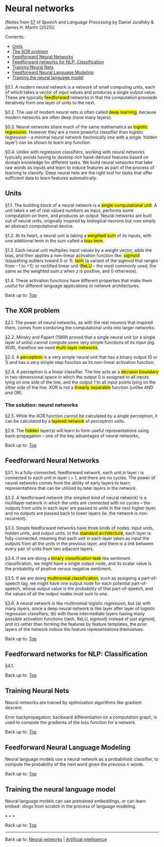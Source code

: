 # Neural networks

\[Notes from [§7](https://web.stanford.edu/~jurafsky/slp3/7.pdf) of *Speech and Language Processing* by Daniel Jurafsky & James H. Martin (2025)\]

Contents:
- [Units](#units)
- [The XOR problem](#the-xor-problem)
- [Feedforward Neural Networks](#feedforward-neural-networks)
- [Feedforward networks for NLP: Classification](#feedforward-networks-for-nlp-classification)
- [Training Neural Nets](#training-neural-nets)
- [Feedforward Neural Language Modeling](#feedforward-neural-language-modeling)
- [Training the neural language model](#training-the-neural-language-model)

§0.1. A modern neural network is a network of small computing units, each of which takes a vector of input values and produces a single output value. These are typically <mark>feedforward</mark> networks in that the computation proceeds iteratively from one layer of units to the next. 

§0.2. The use of modern neural nets is often called <mark>deep learning</mark>, because modern networks are often deep (have many layers).

§0.3. Neural networks share much of the same mathematics as <mark>logistic regression</mark>. However they are a more powerful classifier than logistic regression – a minimal neural network (technically one with a single ‘hidden layer’) can be shown to learn any function.

§0.4. Unlike with regression classifiers, working with neural networks typically avoids having to develop rich hand-derived features based on domain knowledge for different tasks. We build neural networks that take raw words as inputs and learn to induce features as part of the process of learning to classify. Deep neural nets are the right tool for tasks that offer sufficient data to learn features automatically.

## Units

§1.1. The building block of a neural network is a <mark>single computational unit</mark>. A unit takes a set of real valued numbers as input, performs some computation on them, and produces an output. Neural networks are built out of neural units, originally inspired by biological neurons but now simply an abstract computational device.

§1.2. At its heart, a neural unit is taking a <mark>weighted sum</mark> of its inputs, with one additional term in the sum called a <mark>bias term</mark>. 

§1.3. Each neural unit multiplies input values by a weight vector, adds the bias, and then applies a non-linear activation function like: <mark>sigmoid</mark> (squashing outliers toward $0$ or $1$); <mark>tanh</mark> (a variant of the sigmoid that ranges from $-1$ to $+1$); or rectified linear unit (<mark>ReLU</mark> – the most commonly used, the same as the weighted sum $z$ when $z$ is positive, and $0$ otherwise).

§1.4. These activation functions have different properties that make them useful for different language applications or network architectures.

Back up to: [Top](#)

## The XOR problem

§2.1. The power of neural networks, as with the real neurons that inspired them, comes from combining the computational units into larger networks.

§2.2. Minsky and Papert (1969) proved that a single neural unit (or a single layer of units) cannot compute some very simple functions of its input (eg. XOR), therefore we need <mark>multi-layer networks</mark>. 

§2.3. A <mark>perceptron</mark> is a very simple neural unit that has a binary output ($0$ or $1$) and has a very simple step function as its non-linear activation function.

§2.4. A perceptron is a linear classifier. The line acts as a <mark>decision boundary</mark> in two-dimensional space in which the output $0$ is assigned to all inputs lying on one side of the line, and the output $1$ to all input points lying on the other side of the line. XOR is not a <mark>linearly separable</mark> function (unlike AND and OR). 

### The solution: neural networks

§2.5. While the XOR function cannot be calculated by a single perceptron, it can be calculated by a <mark>layered network</mark> of perceptron units. 

§2.6. The <mark>hidden</mark> layer(s) will learn to form useful representations using back-propagation – one of the key advantages of neural networks,

Back up to: [Top](#)

## Feedforward Neural Networks

§3.1. In a fully-connected, feedforward network, each unit in layer i is connected to each unit in layer i + 1, and there are no cycles. The power of neural networks comes from the ability of early layers to learn representations that can be utilized by later layers in the network.

§3.2. A feedforward network (the simplest kind of neural network) is a multilayer network in which the units are connected with no cycles – the outputs from units in each layer are passed to units in the next higher layer, and no outputs are passed back to lower layers (ie. the network is non-recurrent). 

§3.3. Simple feedforward networks have three kinds of nodes: input units, hidden units, and output units. In the <mark>standard architecture</mark>, each layer is fully-connected, meaning that each unit in each layer takes as input the outputs from all the units in the previous layer, and there is a link between every pair of units from two adjacent layers.

§3.4. If we are doing a <mark>binary classification task</mark> like sentiment classification, we might have a single output node, and its scalar value is the probability of positive versus negative sentiment. 

§3.5. If we are doing <mark>multinomial classification</mark>, such as assigning a part-of-speech tag, we might have one output node for each potential part-of-speech, whose output value is the probability of that part-of-speech, and the values of all the output nodes must sum to one. 

§3.6. A neural network is like multinomial logistic regression, but (a) with many layers, since a deep neural network is like layer after layer of logistic regression classifiers; (b) with those intermediate layers having many possible activation functions (tanh, ReLU, sigmoid) instead of just sigmoid; and (c) rather than forming the features by feature templates, the prior layers of the network induce the feature representations themselves.

Back up to: [Top](#)

## Feedforward networks for NLP: Classification

§4.1. 

Back up to: [Top](#)

## Training Neural Nets

Neural networks are trained by optimization algorithms like gradient descent.

Error backpropagation, backward differentiation on a computation graph, is used to compute the gradients of the loss function for a network.

Back up to: [Top](#)

## Feedforward Neural Language Modeling

Neural language models use a neural network as a probabilistic classifier, to compute the probability of the next word given the previous n words.

Back up to: [Top](#)

## Training the neural language model

Neural language models can use pretrained embeddings, or can learn embed- dings from scratch in the process of language modeling.

• 
• 
• 


Back up to: [Top](#)

----

Back up to: [Neural networks](index.md) | [Artificial intelligence](../index.md)

